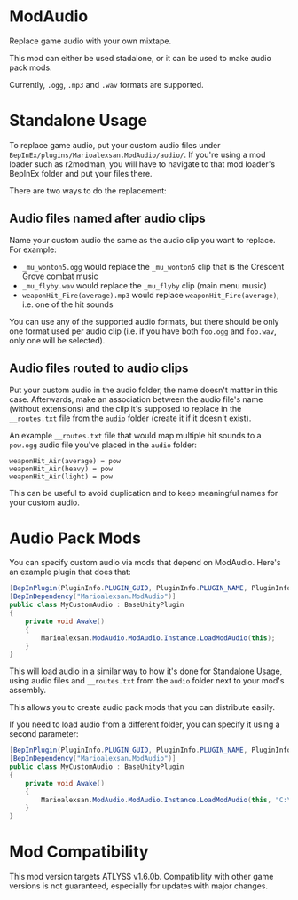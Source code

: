 # ModAudio

Replace game audio with your own mixtape.

This mod can either be used stadalone, or it can be used to make audio pack mods.

Currently, `.ogg`, `.mp3` and `.wav` formats are supported.

# Standalone Usage

To replace game audio, put your custom audio files under `BepInEx/plugins/Marioalexsan.ModAudio/audio/`.
If you're using a mod loader such as r2modman, you will have to navigate to that mod loader's BepInEx folder and put your files there.

There are two ways to do the replacement:

## Audio files named after audio clips

Name your custom audio the same as the audio clip you want to replace. For example:
- `_mu_wonton5.ogg` would replace the `_mu_wonton5` clip that is the Crescent Grove combat music
- `_mu_flyby.wav` would replace the `_mu_flyby` clip (main menu music)
- `weaponHit_Fire(average).mp3` would replace `weaponHit_Fire(average)`, i.e. one of the hit sounds

You can use any of the supported audio formats, but there should be only one format used per audio clip (i.e. if you have both `foo.ogg` and `foo.wav`, only one will be selected).

## Audio files routed to audio clips

Put your custom audio in the audio folder, the name doesn't matter in this case.
Afterwards, make an association between the audio file's name (without extensions) and the clip it's supposed to replace in the `__routes.txt` file from the `audio` folder (create it if it doesn't exist).

An example `__routes.txt` file that would map multiple hit sounds to a `pow.ogg` audio file you've placed in the `audio` folder:
```
weaponHit_Air(average) = pow
weaponHit_Air(heavy) = pow
weaponHit_Air(light) = pow
```

This can be useful to avoid duplication and to keep meaningful names for your custom audio.

# Audio Pack Mods

You can specify custom audio via mods that depend on ModAudio. Here's an example plugin that does that:

```cs
[BepInPlugin(PluginInfo.PLUGIN_GUID, PluginInfo.PLUGIN_NAME, PluginInfo.PLUGIN_VERSION)]
[BepInDependency("Marioalexsan.ModAudio")]
public class MyCustomAudio : BaseUnityPlugin
{
    private void Awake()
    {
        Marioalexsan.ModAudio.ModAudio.Instance.LoadModAudio(this);
    }
}
```

This will load audio in a similar way to how it's done for Standalone Usage, using audio files and `__routes.txt` from the `audio` folder next to your mod's assembly.

This allows you to create audio pack mods that you can distribute easily.

If you need to load audio from a different folder, you can specify it using a second parameter:

```cs
[BepInPlugin(PluginInfo.PLUGIN_GUID, PluginInfo.PLUGIN_NAME, PluginInfo.PLUGIN_VERSION)]
[BepInDependency("Marioalexsan.ModAudio")]
public class MyCustomAudio : BaseUnityPlugin
{
    private void Awake()
    {
        Marioalexsan.ModAudio.ModAudio.Instance.LoadModAudio(this, "C:\\mycoolmusicpath");
    }
}
```

# Mod Compatibility

This mod version targets ATLYSS v1.6.0b. Compatibility with other game versions is not guaranteed, especially for updates with major changes.
